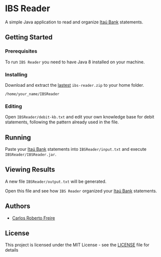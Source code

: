 # IBS Reader

A simple Java application to read and organize [Itaú Bank](https://www.itau.com.br/) statements.

## Getting Started

### Prerequisites

To run `IBS Reader` you need to have Java 8 installed on your machine.

### Installing

Download and extract the [lastest](https://github.com/carlosrobertofreire/ibs-reader/releases) `ibs-reader.zip` to your home folder.

```
/home/your_name/IBSReader
```

### Editing

Open `IBSReader/debit-kb.txt` and edit your own knowledge base for debit statements, following the pattern already used in the file.

## Running

Paste your [Itaú Bank](https://www.itau.com.br/) statements into `IBSReader/input.txt` and execute `IBSReader/IBSReader.jar`.

## Viewing Results

A new file `IBSReader/output.txt` will be generated. 

Open this file and see how `IBS Reader` organized your [Itaú Bank](https://www.itau.com.br/) statements.

## Authors

* [Carlos Roberto Freire](https://github.com/carlosrobertofreire)

## License

This project is licensed under the MIT License - see the [LICENSE](LICENSE) file for details
